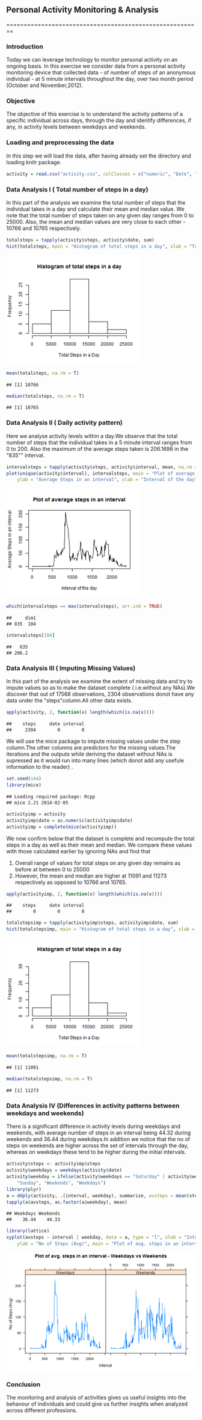## Personal Activity Monitoring & Analysis
========================================================
### Introduction
Today we can leverage technology to monitor personal activity on an ongoing basis. In this exercise we consider data from a personal activity monitoring device that collected data - of number of steps of an anonymous individual -  at 5 minute intervals throughout the day, over two month period (October and November,2012).
### Objective
The objective of this exercise is to understand the activity patterns of a specific individual across days, through the day and identify differences, if any, in activity levels between weekdays and weekends.
### Loading and preprocessing the data
In this step we will load the data, after having already set the directory and loading knitr package.


```r
activity = read.csv("activity.csv", colClasses = c("numeric", "Date", "numeric"))
```

### Data Analysis I ( Total number of steps in a day)
In this part of the analysis we examine the total number of steps that the individual takes in a day and calculate their mean and median value. We note that the total number of steps taken on any given day ranges from 0 to 25000. Also, the mean and median values are very close to each other - 10766 and 10765 respectively.

```r
totalsteps = tapply(activity$steps, activity$date, sum)
hist(totalsteps, main = "Histogram of total steps in a day", xlab = "Total Steps in a Day")
```

![plot of chunk TotalSteps](figures/Plot_1_fromChunk_TotalSteps.png) 

```r
mean(totalsteps, na.rm = T)
```

```
## [1] 10766
```

```r
median(totalsteps, na.rm = T)
```

```
## [1] 10765
```

### Data Analysis II ( Daily activity pattern)
Here we analyse activity levels within a day.We observe that the total number of steps that the individual takes in a 5 minute interval ranges from 0 to 200. Also the maximum of the average steps taken is 206.1698 in the "835"" interval. 

```r
intervalsteps = tapply(activity$steps, activity$interval, mean, na.rm = T)
plot(unique(activity$interval), intervalsteps, main = "Plot of average steps in an interval", 
    ylab = "Average Steps in an interval", xlab = "Interval of the day", type = "l")
```

![plot of chunk DailyActivity](figures/Plot_2_fromChunk_DailyActivity.png) 

```r
which(intervalsteps == max(intervalsteps), arr.ind = TRUE)
```

```
##     dim1
## 835  104
```

```r
intervalsteps[104]
```

```
##   835 
## 206.2
```

### Data Analysis III ( Imputing Missing Values)
In this part of the analysis we examine the extent of missing data and try to impute values so as to make the dataset complete ( i.e.without any NAs).We discover that out of 17568 observations, 2304 observations donot have any data under the "steps"column.All other data exists.

```r
apply(activity, 2, function(x) length(which(is.na(x))))
```

```
##    steps     date interval 
##     2304        0        0
```

We will use the mice package to impute missing values under the step column.The other columns are predictors for the missing values.The iterations and the outputs while deriving the dataset without NAs is supressed as it would run into many lines (which donot add any usefule information to the reader)
.

```r
set.seed(144)
library(mice)
```

```
## Loading required package: Rcpp
## mice 2.21 2014-02-05
```

```r
activityimp = activity
activityimp$date = as.numeric(activityimp$date)
activityimp = complete(mice(activityimp))
```

We now confirm below that the dataset is complete and recompute the total steps in a day as well as their mean and median. We compare these values with those calculated earlier by ignoring NAs and find that
1. Overall range of values for total steps on any given day remains as before at between 0 to 25000
2. However, the mean and median are higher at 11091 and 11273 respectively as opposed to 10766 and 10765.

```r
apply(activityimp, 2, function(x) length(which(is.na(x))))
```

```
##    steps     date interval 
##        0        0        0
```

```r
totalstepsimp = tapply(activityimp$steps, activityimp$date, sum)
hist(totalstepsimp, main = "Histogram of total steps in a day", xlab = "Total Steps in a Day")
```

![plot of chunk TotalStepswithCompleteData](figures/Plot_3_fromChunk_TotalStepswithCompleteData.png) 

```r
mean(totalstepsimp, na.rm = T)
```

```
## [1] 11091
```

```r
median(totalstepsimp, na.rm = T)
```

```
## [1] 11273
```

### Data Analysis IV (Differences in activity patterns between weekdays and weekends)
There is a significant difference in activity levels during weekdays and weekends, with average number of steps in an interval being 44.32 during weekends and 36.44 during weekdays.In addition we notice that the no of steps on weekends are higher across the set of intervals through the day, whereas on weekdays these tend to be higher during the initial intervals. 

```r
activity$steps <- activityimp$steps
activity$weekdays = weekdays(activity$date)
activity$weekday = ifelse(activity$weekdays == "Saturday" | activity$weekdays == 
    "Sunday", "Weekends", "Weekdays")
library(plyr)
a = ddply(activity, .(interval, weekday), summarize, avsteps = mean(steps))
tapply(a$avsteps, as.factor(a$weekday), mean)
```

```
## Weekdays Weekends 
##    36.44    44.33
```

```r
library(lattice)
xyplot(avsteps ~ interval | weekday, data = a, type = "l", xlab = "Interval", 
    ylab = "No of Steps (Avg)", main = "Plot of avg. steps in an interval - Weekdays vs Weekends")
```

![plot of chunk AvgStepsWeekends_Weekdays](figures/Plot_4_fromChunk_AvgStepsWeekends_Weekdays.png) 

### Conclusion
The monitoring and analysis of activities gives us useful insights into the behavour of individuals and could give us further insights when analyzed across different professions.
